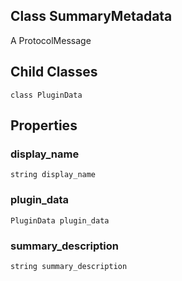 ## Class SummaryMetadata
A ProtocolMessage
## Child Classes
`class PluginData`
## Properties
### display_name
`string display_name`
### plugin_data
`PluginData plugin_data`
### summary_description
`string summary_description`
